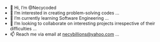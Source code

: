 - 👋 Hi, I’m @Necycoded
- 👀 I’m interested in creating problem-solving codes ...
- 🌱 I’m currently learning Software Engineering ...
- 💞️ I’m looking to collaborate on interesting projects irrespective of their difficulties ...
- 📫 Reach me via email at necybillions@yahoo.com ...

<!---
Necycoded/Necycoded is a ✨ special ✨ repository because its `README.md` (this file) appears on your GitHub profile.
You can click the Preview link to take a look at your changes.
--->
